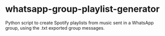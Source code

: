 # whatsapp-group-playlist-generator
Python script to create Spotify playlists from music sent in a WhatsApp group, using the .txt exported group messages.
